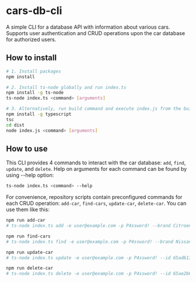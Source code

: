 # cars-db-cli

A simple CLI for a database API with information about various cars. Supports user authentication and CRUD operations upon the car database for authorized users.

## How to install

```bash
# 1. Install packages
npm install

# 2. Install ts-node globally and run index.ts
npm install -g ts-node
ts-node index.ts <command> [arguments]

# 3. Alternatively, run build command and execute index.js from the build folder
npm install -g typescript
tsc
cd dist
node index.js <command> [arguments]
```

## How to use

This CLI provides 4 commands to interact with the car database: `add`, `find`, `update`, and `delete`. Help on arguments for each command can be found by using --help option:
```bash
ts-node index.ts <command> --help
```
For convenience, repository scripts contain preconfigured commands for each CRUD operation: `add-car`, `find-cars`, `update-car`, `delete-car`. You can use them like this:
```bash
npm run add-car
# ts-node index.ts add -e user@example.com -p P4ssword! --brand Citroen --model C4 --year 2020 --price 2600000

npm run find-cars
# ts-node index.ts find -e user@example.com -p P4ssword! --brand Nissan -s price -d DESC

npm run update-car
# ts-node index.ts update -e user@example.com -p P4ssword! --id 65adb11a62a59cd5a788934d --brand Fiat --model 500 --year 2019 --price 2800000

npm run delete-car
# ts-node index.ts delete -e user@example.com -p P4ssword! --id 65ae2b6cc22c079b13d8c285
```
